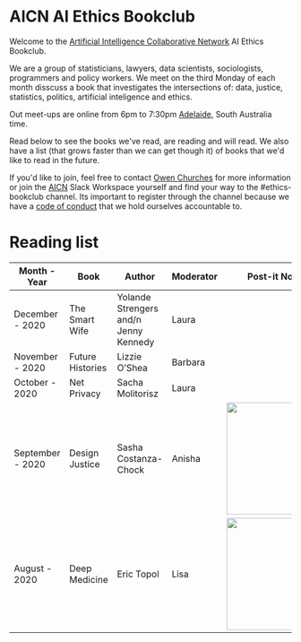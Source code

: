 # AICN AI Ethics Bookclub

Welcome to the [Artificial Intelligence Collaborative Network](https://www.collaborativenetwork.ai/) AI Ethics Bookclub.

We are a group of statisticians, lawyers, data scientists, sociologists, programmers and policy workers. We meet on the third Monday of each month disscuss a book that investigates the intersections of: data, justice, statistics, politics, artificial inteligence and ethics.

Out meet-ups are online from 6pm to 7:30pm [Adelaide](https://time.is/Adelaide), South Australia time.

Read below to see the books we've read, are reading and will read. We also have a list (that grows faster than we can get though it) of books that we'd like to read in the future. 

If you'd like to join, feel free to contact [Owen Churches](https://twitter.com/OwenChurches) for more information or join the [AICN](https://www.collaborativenetwork.ai/contact) Slack Workspace yourself and find your way to the #ethics-bookclub channel. Its important to register through the channel because we have a [code of conduct](https://www.collaborativenetwork.ai/code-of-conduct) that we hold ourselves accountable to.

# Reading list

| Month - Year      | Book             | Author               | Moderator | Post-it Note Art| 
| ----------------  |------------------|----------------------|-----------|-----------------|
| December - 2020   | The Smart Wife   | Yolande Strengers and/n Jenny Kennedy | Laura |    |      
| November - 2020   | Future Histories | Lizzie O’Shea        | Barbara   |                 |
| October - 2020    | Net Privacy      | Sacha Molitorisz     | Laura     |                 |
| September - 2020  | Design Justice   | Sasha Costanza-Chock | Anisha    | <img src="https://pbs.twimg.com/media/EiVQe8bUwAIKA63?format=jpg&name=large" height="200" /> |
| August - 2020     | Deep Medicine    | Eric Topol           | Lisa      | <img src="https://pbs.twimg.com/media/EfiawxRVoAIRp2I?format=jpg&name=large" height="200" /> |
